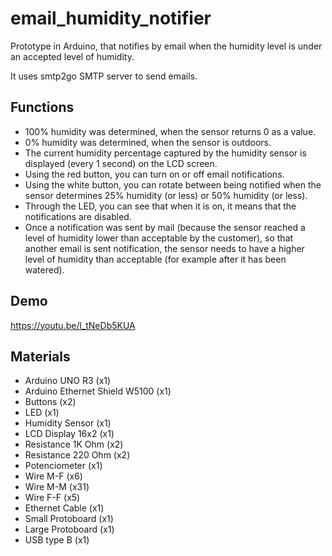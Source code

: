 # email_humidity_notifier

Prototype in Arduino, that notifies by email when the humidity level is under an accepted level of humidity.

It uses smtp2go SMTP server to send emails.

## Functions

- 100% humidity was determined, when the sensor returns 0 as a value.
- 0% humidity was determined, when the sensor is outdoors.
- The current humidity percentage captured by the humidity sensor is displayed (every 1 second) on the LCD screen.
- Using the red button, you can turn on or off email notifications.
- Using the white button, you can rotate between being notified when the sensor determines 25% humidity (or less) or 50% humidity (or less).
- Through the LED, you can see that when it is on, it means that the notifications are disabled.
- Once a notification was sent by mail (because the sensor reached a level of humidity lower than acceptable by the customer), so that another email is sent notification, the sensor needs to have a higher level of humidity than acceptable (for example after it has been watered).

## Demo

https://youtu.be/l_tNeDb5KUA

## Materials

- Arduino UNO R3 (x1)
- Arduino Ethernet Shield W5100 (x1)
- Buttons (x2)
- LED (x1)
- Humidity Sensor (x1)
- LCD Display 16x2 (x1)
- Resistance 1K Ohm (x2)
- Resistance 220 Ohm (x2)
- Potenciometer (x1)
- Wire M-F (x6)
- Wire M-M (x31)
- Wire F-F (x5)
- Ethernet Cable (x1)
- Small Protoboard (x1)
- Large Protoboard (x1)
- USB type B (x1)

